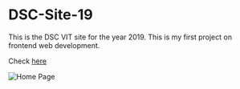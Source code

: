 # DSC-Site-19
This is the DSC VIT site for the year 2019. This is my first project on frontend web development.

Check [here](https://dscsite2019.netlify.com/)

![Home Page](https://dscsite2019.netlify.com/assets/home-page.png)
